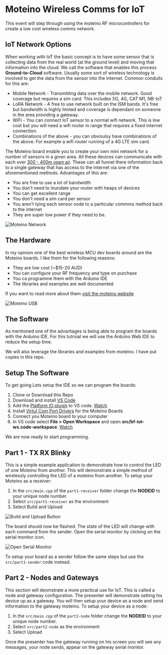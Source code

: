 # Moteino Wireless Comms for IoT
This event will step through using the moteino RF microcontrollers for create a low cost wireless comms network. 

## IoT Network Options
When working with IoT the basic concept is to have some sensor that is collecting data from the real world (at the ground level) and moving that information into the cloud. We call the software that enables this process __Ground-to-Cloud__ software. Usually some sort of wireless technology is involved to get the data from the sensor into the internet. Common conduits for this are:
* Mobile Network - Transmititng data over the mobile network. Good coverage but requires a sim card. This includes 5G, 4G, CAT M1, NB-IoT
* LoRA Network - A free to use network built on the ISM bands. It's free but bandwidth is highly limited and coverage is dependant on someone in the area providing a gateway.
* WiFi - You can connect IoT sensor to a normal wifi network. This is low cost but you will need a wifi router in range that requires a fixed internet connection.
* Combinations of the above - you can obvioulsy have combinations of the above. For example a wifi router running of a 4G LTE sim card.

The Moteino board enable you to create your own mini network for a number of sensors in a given area. All these devices can communicate with each over [300 - 400m open air](https://lowpowerlab.com/shop/product/99#:~:text=Open%20air%20range%3A,fine%20tuning%20the%20RX%20bandwidth). These can all funnel there information back to a single gateway that has access to the internet via one of the aforementioned methods. Advantages of this are:
* You are free to use a lot of bandwidth
* You don't need to inundate your router with heaps of devices
* You can get excellent range
* You don't need a sim card per sensor
* You aren't tying each sensor node to a particular commms method back to the internet
* They are super low power if they need to be.

![Moteino Network](https://user-images.githubusercontent.com/9794797/118072288-cf822a00-b3ec-11eb-943a-9dcd6b250f65.png)


## The Hardware
In my opinion one of the best wireless MCU dev boards around are the Moteino boards. I like them for the following reasons:
* They are low cost (~$15-20 AUD)
* You can configure your RF frequency and type on purchase
* You ca programme them with the Arduino IDE
* The libraries and examples are well documented

If you want to read more about them [visit the moteino website](https://lowpowerlab.com/guide/moteino/)

![Moteino USB](https://farm4.staticflickr.com/3813/10585334166_4da71b7c31_z.jpg)

## The Software
As mentioned one of the advantages is being able to program the boards with the Arduino IDE. For this tutroial we will use the Arduino Web IDE to reduce the setup time.

We will also leverage the libraries and examples from moteino. I have put copies in this repo.

## Setup The Software
To get going Lets setup the IDE so we can program the boards:
1. Clone or Download this Repo
2. Download and install [VS Code](https://code.visualstudio.com/download)
3. Add the [Platform IO plugin](https://platformio.org/install/ide?install=vscode) to VS code. [Watch](https://user-images.githubusercontent.com/9794797/117762834-3678d500-b26d-11eb-83a1-2ab196106b5b.mp4)
4. Install [Virtul Com Port Drivers](https://ftdichip.com/drivers/vcp-drivers/) for the Moteino Boards
5. Connect you Moteino board to your computer
6. In VS code select __File > Open Workspace__ and open __src/bf-iot-ws.code-workspace__. [Watch](https://user-images.githubusercontent.com/9794797/117763046-7c359d80-b26d-11eb-92ab-f1d1a5536e0c.mp4) 

We are now ready to start programming.

## Part 1 - TX RX Blinky
This is a simple example application to demonstrate how to control the LED of one Moteino from another. This will demonstrate a simple method of wirelessly controlling the LED of a moteino from another. To setup your Moteino as a receiver:

1. In the `src/main.cpp` of the `part1-receiver` folder change the __NODEID__ to your unique node number.
2. Select `src/part1-receiver` as the environment
3. Select Build and Upload

![Build and Upload Button](https://user-images.githubusercontent.com/9794797/118064401-4532c980-b3de-11eb-8c36-2b3c21ab5347.png)

The board should now be flashed. The state of the LED will change with each command from the sender. Open the serial monitor by clicking on the serial monitor icon.

![Open Serial Monitor](https://user-images.githubusercontent.com/9794797/118064318-1fa5c000-b3de-11eb-9321-d3f9cc11c7c2.png)

To setup your board as a sender follow the same steps but use the `src/part1-sender` code instead.

## Part 2 - Nodes and Gateways
This section will deomstrate a more practical use for IoT. This is called a node and gateway configuration. The presenter will demonstrate setting his device up as a gateway. You will then setup your device as a node and send information to the gateway moteino. To setup your device as a node:

1. In the `src/main.cpp` of the `part2-node` folder change the __NODEID__ to your unique node number.
1. Select `src/part2-node` as the environment
2. Select Upload

Once the presenter has the gateway running on his screen you will see any messages, your node sends, appear on the gateway serial monitor.
